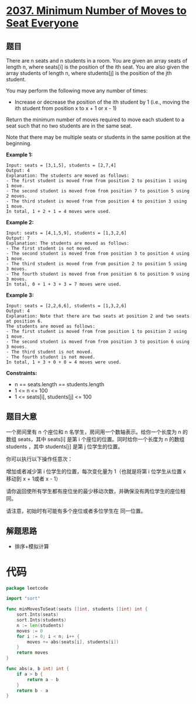 # [2037. Minimum Number of Moves to Seat Everyone](https://leetcode-cn.com/problems/minimum-number-of-moves-to-seat-everyone/)

## 题目

There are n seats and n students in a room. You are given an array seats of length n, where seats[i] is the position of the ith seat. You are also given the array students of length n, where students[j] is the position of the jth student.

You may perform the following move any number of times:

- Increase or decrease the position of the ith student by 1 (i.e., moving the ith student from position x to x + 1 or x - 1)

Return the minimum number of moves required to move each student to a seat such that no two students are in the same seat.

Note that there may be multiple seats or students in the same position at the beginning.

**Example 1:**

    Input: seats = [3,1,5], students = [2,7,4]
    Output: 4
    Explanation: The students are moved as follows:
    - The first student is moved from from position 2 to position 1 using 1 move.
    - The second student is moved from from position 7 to position 5 using 2 moves.
    - The third student is moved from from position 4 to position 3 using 1 move.
    In total, 1 + 2 + 1 = 4 moves were used.

**Example 2:**

    Input: seats = [4,1,5,9], students = [1,3,2,6]
    Output: 7
    Explanation: The students are moved as follows:
    - The first student is not moved.
    - The second student is moved from from position 3 to position 4 using 1 move.
    - The third student is moved from from position 2 to position 5 using 3 moves.
    - The fourth student is moved from from position 6 to position 9 using 3 moves.
    In total, 0 + 1 + 3 + 3 = 7 moves were used.

**Example 3:**

    Input: seats = [2,2,6,6], students = [1,3,2,6]
    Output: 4
    Explanation: Note that there are two seats at position 2 and two seats at position 6.
    The students are moved as follows:
    - The first student is moved from from position 1 to position 2 using 1 move.
    - The second student is moved from from position 3 to position 6 using 3 moves.
    - The third student is not moved.
    - The fourth student is not moved.
    In total, 1 + 3 + 0 + 0 = 4 moves were used.

**Constraints:**

- n == seats.length == students.length
- 1 <= n <= 100
- 1 <= seats[i], students[j] <= 100

## 题目大意

一个房间里有 n 个座位和 n 名学生，房间用一个数轴表示。给你一个长度为 n 的数组 seats，其中 seats[i] 是第 i 个座位的位置。同时给你一个长度为 n 的数组 students ，其中 students[j] 是第 j 位学生的位置。

你可以执行以下操作任意次：

增加或者减少第 i 位学生的位置，每次变化量为 1（也就是将第 i 位学生从位置 x 移动到 x + 1或者 x - 1）

请你返回使所有学生都有座位坐的最少移动次数，并确保没有两位学生的座位相同。

请注意，初始时有可能有多个座位或者多位学生在 同一位置。

## 解题思路

- 排序+模拟计算

# 代码

```go
package leetcode

import "sort"

func minMovesToSeat(seats []int, students []int) int {
	sort.Ints(seats)
	sort.Ints(students)
	n := len(students)
	moves := 0
	for i := 0; i < n; i++ {
		moves += abs(seats[i], students[i])
	}
	return moves
}

func abs(a, b int) int {
	if a > b {
		return a - b
	}
	return b - a
}
```
